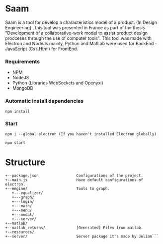 # Saam

Saam is a tool for develop a characteristics model of a product. (In Design Engineering) , this tool was presented in France as part of the thesis "Development of a collaborative-work model to assist product design procceses through the use of computer tools". This tool was made with Electron and NodeJs mainly, Python and MatLab were used for BackEnd - JavaScript (Css,Html) for FrontEnd.

### Requirements

* NPM
* NodeJS
* Python (Libraries WebSockets and Openyxl)
* MongoDB

### Automatic install dependencies
```
npm install
```

### Start

```
npm i --global electron (If you haven't installed Electron globally) 

npm start
```

# Structure

```Saam/ <br>
+--package.json                 Configurations of the project.
+--main.js                      Have default configurations of electron.
+--engine/                      Tools to graph.
   +---equalizer/               
   +---graph/
   +---login/
   +---main/
   +---menu/
   +---modal/
   +---server/
+--matlab/
+--matlab_returns/              [Generated] Files from matlab.
+--resources/
+--server/                      Server package it's made by Julian```
